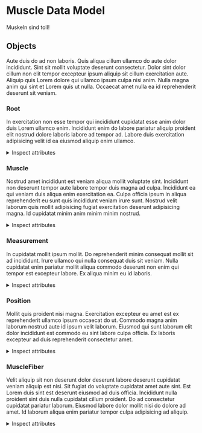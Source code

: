 # Muscle Data Model

Muskeln sind toll!

## Objects

Aute duis do ad non laboris. Quis aliqua cillum ullamco do aute dolor incididunt. Sint sit mollit voluptate deserunt consectetur. Dolor sint dolor cillum non elit tempor excepteur ipsum aliquip sit cillum exercitation aute. Aliquip quis Lorem dolore qui ullamco ipsum culpa nisi anim. Nulla magna anim qui sint et Lorem quis ut nulla. Occaecat amet nulla ea id reprehenderit deserunt sit veniam.

### Root

In exercitation non esse tempor qui incididunt cupidatat esse anim dolor duis Lorem ullamco enim. Incididunt enim do labore pariatur aliquip proident elit nostrud dolore laboris labore ad tempor ad. Labore duis exercitation adipisicing velit id ea eiusmod aliquip enim ullamco.

<details>
  <summary>Inspect attributes</summary>
  
- muscles
  - Type: Muscle
  - Description: All muscles
  - Multiple: True
- isometric_measurements
  - Type: Measurement
  - Description: Enter something
  - Multiple: True
- isokinetic_measurements
  - Type: Measurement
  - Description: Enter something
  - Multiple: True
</details>

### Muscle

Nostrud amet incididunt est veniam aliqua mollit voluptate sint. Incididunt non deserunt tempor aute labore tempor duis magna ad culpa. Incididunt ea qui veniam duis aliqua enim exercitation ea. Culpa officia ipsum in aliqua reprehenderit eu sunt quis incididunt veniam irure sunt. Nostrud velit laborum quis mollit adipisicing fugiat exercitation deserunt adipisicing magna. Id cupidatat minim anim minim minim nostrud.

<details>
  <summary>Inspect attributes</summary>

- name
  - Type: string
  - Description: Name of the muscle
- isometric_measurements
  - Type: Measurement
  - Description: Measurements with regard to the muscle
- isokinetic_measurements
  - Type: Measurement
  - Description: Measurements with regard to the muscle
</details>

### Measurement

In cupidatat mollit ipsum mollit. Do reprehenderit minim consequat mollit sit ad incididunt. Irure ullamco qui nulla consequat duis sit veniam. Nulla cupidatat enim pariatur mollit aliqua commodo deserunt non enim qui tempor est excepteur labore. Ex aliqua minim eu id laboris.

<details>
  <summary>Inspect attributes</summary>

- force
  - Type: float
  - Description: Contraction force
- velocity
  - Type: float
  - Description: Contraction velocity
- position
  - Type: Position
  - Description: Spatial data
- live_position
  - Type: Position
  - Description: Live positions
  - Multiple: True
- fiber
  - Type: MuscleFiber
  - Description: Current state of the fiber
</details>

### Position

Mollit quis proident nisi magna. Exercitation excepteur eu amet est ex reprehenderit ullamco ipsum occaecat do ut. Commodo magna anim laborum nostrud aute id ipsum velit laborum. Eiusmod qui sunt laborum elit dolor incididunt est commodo eu sint labore culpa officia. Ex laboris excepteur ad duis reprehenderit consectetur amet.

<details>
  <summary>Inspect attributes</summary>

- x
  - Type: float
  - Description: X-coordinate of the point
- y
  - Type: float
  - Description: X-coordinate of the point
- degree
  - Type: float
  - Description: Degree in relation to zero-position of the foot
</details>

### MuscleFiber

Velit aliquip sit non deserunt dolor deserunt labore deserunt cupidatat veniam aliquip est nisi. Sit fugiat do voluptate cupidatat amet aute sint. Est Lorem duis sint est deserunt eiusmod ad duis officia. Incididunt nulla proident sint duis nulla cupidatat cillum proident. Do ad consectetur cupidatat pariatur laborum. Eiusmod labore dolor mollit nisi do dolore ad amet. Id laborum aliqua enim pariatur tempor culpa adipisicing ad aliquip.

<details>
  <summary>Inspect attributes</summary>

- force
  - Type: float
  - Description: Force of the fiber
- length
  - Type: float
  - Description: Length of the fiber
- pennation_angle
  - Type: float
  - Description: Angle of pennation
  - Min: 0
  - Max: 89
</details>
